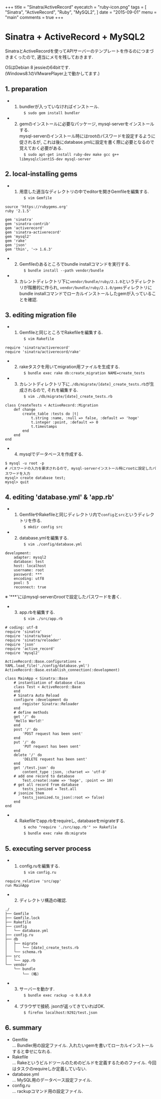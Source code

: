 +++
title = "Sinatra/ActiveRecord"
eyecatch = "ruby-icon.png"
tags = [
    "Sinatra",
    "ActiveRecord",
    "Ruby",
    "MySQL2",
]
date = "2015-09-01"
menu = "main"
comments = true
+++


# Sinatra + ActiveRecord + MySQL2

SinatraとActiveRecordを使ってAPIサーバーのテンプレートを作るのにつまづきまくったので, 適当にメモを残しておきます. 

OSはDebian 8 jessieの64bitです.<br>(Windows8.1のVMwarePlayer上で動かしてます.)

## 1. preparation

* 1. bundlerが入っていなければインストール.<br>　`$ sudo gem install bundler`
* 2. gemのインストールに必要なパッケージ, mysql-serverをインストールする.<br>mysql-serverのインストール時にはrootのパスワードを設定するように促されるが, これは後にdatabase.ymlに設定を書く際に必要となるので覚えておく必要がある.<br>　`$ sudo apt-get install ruby-dev make gcc g++ libmysqlclient15-dev mysql-server`

## 2. local-installing gems

* 1. 用意した適当なディレクトリの中でeditorを開きGemfileを編集する.<br>　`$ vim Gemfile`
```=
source 'https://rubygems.org'
ruby '2.1.5'

gem 'sinatra'
gem 'sinatra-contrib'
gem 'activerecord'
gem 'sinatra-activerecord'
gem 'mysql2'
gem 'rake'
gem 'json'
gem 'thin', '~> 1.6.3'
```

* 2. Gemfileのあるところでbundle installコマンドを実行する.<br>　`$ bundle install --path vendor/bundle`
* 3. カレントディレクトリ下に`vendor/bundle/ruby/2.1.0`というディレクトリが階層的に作られ, `vendor/bundle/ruby/2.1.0/gems`ディレクトリにbundle installコマンドでローカルインストールしたgemが入っていることを確認.

## 3. editing migration file

* 1. Gemfileと同じところでRakefileを編集する.<br>　`$ vim Rakefile`

```=
require 'sinatra/activerecord'
require 'sinatra/activerecord/rake'
```

* 2. rakeタスクを用いてmigration用ファイルを生成する.<br>　`$ bundle exec rake db:create_migration NAME=create_tests`
* 3. カレントディレクトリ下に`./db/migrate/[date]_create_tests.rb`が生成されるので, それを編集する.<br>　`$ vim ./db/migrate/[date]_create_tests.rb`

```ruby=
class CreateTests < ActiveRecord::Migration
    def change
        create_table :tests do |t|
            t.string :name, :null => false, :default => 'hoge'
            t.integer :point, :default => 0
            t.timestamps
        end
    end
end
```

* 4. mysqlでデータベースを作成する.<br>
```=
$ mysql -u root -p
# パスワードの入力を要求されるので, mysql-serverインストール時にrootに設定したパスワードを入力
mysql> create database test;
mysql> quit
```

## 4. editing 'database.yml' & 'app.rb'

* 1. GemfileやRakefileと同じディレクトリ内で`config`と`src`というディレクトリを作る.<br>　`$ mkdir config src`
* 2. database.ymlを編集する.<br>　`$ vim ./config/database.yml`

```yaml=
development:
    adapter: mysql2
    database: test
    host: localhost
    username: root
    password: ***
    encoding: utf8
    pool: 5
    reconnect: true
```

※ '\*\*\*'にはmysql-serverのrootで設定したパスワードを書く.

* 3. app.rbを編集する.<br>　`$ vim ./src/app.rb`

```ruby=
# coding: utf-8
require 'sinatra'
require 'sinatra/base'
require 'sinatra/reloader'
require 'json'
require 'active_record'
require 'mysql2'

ActiveRecord::Base.configurations = YAML.load_file('./config/database.yml')
ActiveRecord::Base.establish_connection(:development)

class MainApp < Sinatra::Base
    # instantiation of database class
    class Test < ActiveRecord::Base
    end
    # Sinatra Auto Reload
    configure :development do
        register Sinatra::Reloader
    end
    # define methods
    get '/' do
	'Hello World!'
    end
    post '/' do
        'POST request has been sent'
    end
	put '/' do
        'PUT request has been sent'
    end
    delete '/' do
        'DELETE request has been sent'
    end
    get '/test.json' do
        content_type :json, :charset => 'utf-8'
	# add one record to database
        Test.create(:name => 'hoge', :point => 10)
	# get all record from database
        tests_jsonized = Test.all
	# jsonize them
        tests_jsonized.to_json(:root => false)
    end
end
```

* 4. Rakefileでapp.rbをrequireし, databaseをmigrateする.<br>　`$ echo "require './src/app.rb'" >> Rakefile`<br>　`$ bundle exec rake db:migrate`

## 5. executing server process

* 1. config.ruを編集する.<br>　`$ vim config.ru`

```=
require_relative 'src/app'
run MainApp
```

* 2. ディレクトリ構造の確認.
```=
./
├── Gemfile
├── Gemfile.lock
├── Rakefile
├── config
│   └── database.yml
├── config.ru
├── db
│   ├── migrate
│   │   └── [date]_create_tests.rb
│   └── schema.rb
├── src
│   └── app.rb
└── vendor
    └── bundle
        └── (略)
```

* 3. サーバーを動かす.<br>　`$ bundle exec rackup -o 0.0.0.0`
* 4. ブラウザで接続. jsonが返ってきていればOK.<br>　`$ firefox localhost:9292/test.json`

## 6. summary
* Gemfile<br>... Bundler用の設定ファイル. 入れたいgemを書いてローカルインストールすると幸せになれる.
* Rakefile<br>... Rakeというビルドツールのためのビルドを定義するためのファイル. 今回はタスクのrequireしか定義していない.
* database.yml<br>... MySQL用のデータベース設定ファイル.
* config.ru<br>... rackupコマンド用の設定ファイル. 
